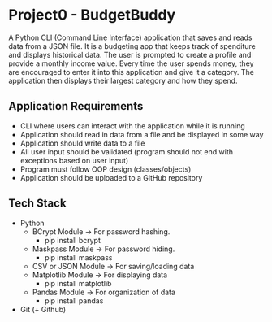 # Project0 - BudgetBuddy

A Python CLI (Command Line Interface) application that saves and reads data from a JSON file. It is a budgeting app that keeps track of spenditure and displays historical data. 
The user is prompted to create a profile and provide a monthly income value. Every time the user spends money, they are encouraged to enter it into this application and give it a category.
The application then displays their largest category and how they spend.   

## Application Requirements
- CLI where users can interact with the application while it is running
- Application should read in data from a file and be displayed in some way
- Application should write data to a file
- All user input should be validated (program should not end with exceptions based on user input)
- Program must follow OOP design (classes/objects)
- Application should be uploaded to a GitHub repository

## Tech Stack
- Python
    - BCrypt Module -> For password hashing.
        - pip install bcrypt
    - Maskpass Module -> For password hiding.
        - pip install maskpass
    - CSV or JSON Module -> For saving/loading data
    - Matplotlib Module -> For displaying data
        - pip install matplotlib
    - Pandas Module -> For organization of data
        - pip install pandas
- Git (+ Github)

